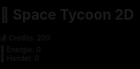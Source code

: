 <!DOCTYPE html>
<html lang="de">
<head>
  <meta charset="UTF-8" />
  <meta name="viewport" content="width=device-width, initial-scale=1, maximum-scale=1, user-scalable=no" />
  <title>Space Station Tycoon 2D</title>
  <style>
    html, body {
      margin: 0;
      padding: 0;
      overflow: hidden;
      touch-action: none;
      background-color: #000;
    }

    #ui {
      position: fixed;
      top: 10px;
      left: 10px;
      background: rgba(0, 0, 0, 0.75);
      padding: 15px;
      border-radius: 10px;
      box-shadow: 0 0 10px #00ffcc;
      z-index: 10;
      color: white;
      font-family: Arial, sans-serif;
      width: 90vw;
      max-width: 300px;
      font-size: 1.2em;
      font-weight: bold;
    }

    canvas {
      display: block;
    }
  </style>
</head>
<body>
  <div id="ui">
    <h1>🚀 Space Tycoon 2D</h1>
    <div>💰 Credits: <span id="credits">200</span></div>
    <div>🔋 Energie: <span id="solar">0</span></div>
    <div>🏪 Handel: <span id="handel">0</span></div>
  </div>

  <script src="https://cdn.jsdelivr.net/npm/three@0.152.2/build/three.min.js"></script>
  <script>
    const scene = new THREE.Scene();
    scene.background = new THREE.Color(0x111111);

    const camera = new THREE.OrthographicCamera(-750, 750, 750, -750, 0.1, 10000);
    camera.position.set(0, 1000, 0);
    camera.lookAt(0, 0, 0);

    const renderer = new THREE.WebGLRenderer({ antialias: true });
    renderer.setSize(window.innerWidth, window.innerHeight);
    document.body.appendChild(renderer.domElement);

    scene.add(new THREE.AmbientLight(0xffffff));

    const platforms = [];
    const totalBuyables = 1500;
    const perPlatform = Math.floor(totalBuyables / 2);

    for (let i = 0; i < 2; i++) {
      const platformGeo = new THREE.PlaneGeometry(1500, 1500);
      const platformMat = new THREE.MeshStandardMaterial({ color: 0x333333 });
      const platform = new THREE.Mesh(platformGeo, platformMat);
      platform.rotation.x = -Math.PI / 2;
      platform.position.set(i * 1600, 0, 0);
      scene.add(platform);
      platforms.push(platform);
    }

    const player = new THREE.Mesh(
      new THREE.CircleGeometry(20, 32),
      new THREE.MeshBasicMaterial({ color: 0xff5500 })
    );
    player.position.set(0, 1, 0);
    scene.add(player);

    const keys = {};
    document.addEventListener('keydown', e => keys[e.key.toLowerCase()] = true);
    document.addEventListener('keyup', e => keys[e.key.toLowerCase()] = false);

    function movePlayer() {
      const speed = 5;
      if (keys['w'] || keys['arrowup']) player.position.z -= speed;
      if (keys['s'] || keys['arrowdown']) player.position.z += speed;
      if (keys['a'] || keys['arrowleft']) player.position.x -= speed;
      if (keys['d'] || keys['arrowright']) player.position.x += speed;

      camera.position.x = player.position.x;
      camera.position.z = player.position.z;
      camera.lookAt(player.position.x, 0, player.position.z);
    }

    const buyables = [];
    const types = ['solar', 'handel'];

    for (let p = 0; p < platforms.length; p++) {
      for (let i = 0; i < perPlatform; i++) {
        const type = types[Math.floor(Math.random() * types.length)];
        const color = type === 'solar' ? 0xffff00 : 0x00ffcc;
        const circle = new THREE.Mesh(
          new THREE.CircleGeometry(10, 32),
          new THREE.MeshBasicMaterial({ color, transparent: true, opacity: 0.8 })
        );
        circle.rotation.x = -Math.PI / 2;
        circle.position.set(
          platforms[p].position.x + Math.random() * 1400 - 700,
          0.1,
          Math.random() * 1400 - 700
        );
        circle.userData = { type, bought: false };
        scene.add(circle);
        buyables.push(circle);
      }
    }

    const state = { credits: 200, solar: 0, handel: 0 };

    function updateUI() {
      document.getElementById('credits').innerText = Math.floor(state.credits);
      document.getElementById('solar').innerText = state.solar;
      document.getElementById('handel').innerText = state.handel;
    }

    function checkBuys() {
      buyables.forEach((item) => {
        if (!item.userData.bought) {
          const dx = player.position.x - item.position.x;
          const dz = player.position.z - item.position.z;
          const dist = Math.sqrt(dx * dx + dz * dz);
          if (dist < 20) {
            const cost = item.userData.type === 'solar' ? 100 : 300;
            if (state.credits >= cost) {
              state.credits -= cost;
              state[item.userData.type]++;
              item.userData.bought = true;
              scene.remove(item);
              const audio = new Audio("https://cdn.pixabay.com/download/audio/2022/03/15/audio_6efb4b5c60.mp3?filename=menu-click-110818.mp3");
              audio.volume = 0.3;
              audio.play();
              updateUI();
            }
          }
        }
      });
    }

    setInterval(() => {
      state.credits += state.solar * 100 + state.handel * 150;
      updateUI();
    }, 1000);

    function animate() {
      requestAnimationFrame(animate);
      movePlayer();
      checkBuys();
      renderer.render(scene, camera);
    }

    animate();
    updateUI();

    window.addEventListener('resize', () => {
      camera.left = -window.innerWidth / 2;
      camera.right = window.innerWidth / 2;
      camera.top = window.innerHeight / 2;
      camera.bottom = -window.innerHeight / 2;
      camera.updateProjectionMatrix();
      renderer.setSize(window.innerWidth, window.innerHeight);
    });
  </script>
</body>
</html>
